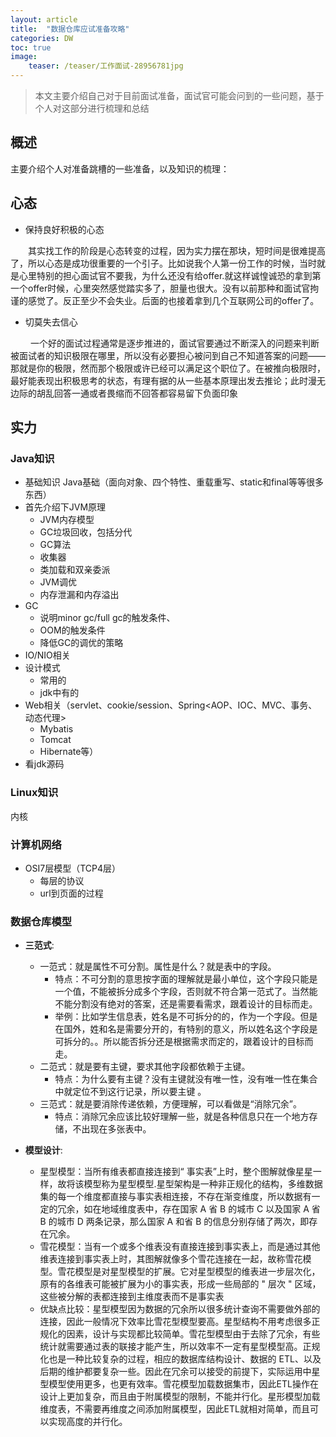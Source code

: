 ```yaml
---
layout: article
title:  "数据仓库应试准备攻略"
categories: DW
toc: true
image:
    teaser: /teaser/工作面试-28956781jpg
---
```


> 本文主要介绍自己对于目前面试准备，面试官可能会问到的一些问题，基于个人对这部分进行梳理和总结


## 概述
主要介绍个人对准备跳槽的一些准备，以及知识的梳理：
## 心态
* 保持良好积极的心态

&emsp;&emsp;其实找工作的阶段是心态转变的过程，因为实力摆在那块，短时间是很难提高了，所以心态是成功很重要的一个引子。比如说我个人第一份工作的时候，当时就是心里特别的担心面试官不要我，为什么还没有给offer.就这样诚惶诚恐的拿到第一个offer时候，心里突然感觉踏实多了，胆量也很大。没有以前那种和面试官拘谨的感觉了。反正至少不会失业。后面的也接着拿到几个互联网公司的offer了。
* 切莫失去信心

&emsp;&emsp; 一个好的面试过程通常是逐步推进的，面试官要通过不断深入的问题来判断被面试者的知识极限在哪里，所以没有必要担心被问到自己不知道答案的问题——那就是你的极限，然而那个极限或许已经可以满足这个职位了。在被推向极限时，最好能表现出积极思考的状态，有理有据的从一些基本原理出发去推论；此时漫无边际的胡乱回答一通或者畏缩而不回答都容易留下负面印象

## 实力
### Java知识
* 基础知识
 Java基础（面向对象、四个特性、重载重写、static和final等等很多东西）
* 首先介绍下JVM原理
  * JVM内存模型
  * GC垃圾回收，包括分代
  * GC算法
  * 收集器
  * 类加载和双亲委派
  * JVM调优
  * 内存泄漏和内存溢出
* GC 
  * 说明minor gc/full gc的触发条件、
  * OOM的触发条件
  * 降低GC的调优的策略
* IO/NIO相关
* 设计模式
  * 常用的
  * jdk中有的
* Web相关（servlet、cookie/session、Spring<AOP、IOC、MVC、事务、动态代理>
  * Mybatis
  * Tomcat
  * Hibernate等）
* 看jdk源码
### Linux知识
 内核
### 计算机网络
* OSI7层模型（TCP4层）
    * 每层的协议
    * url到页面的过程

### 数据仓库模型

* __三范式__:
  * 一范式：就是属性不可分割。属性是什么？就是表中的字段。
      * 特点：不可分割的意思按字面的理解就是最小单位，这个字段只能是一个值，不能被拆分成多个字段，否则就不符合第一范式了。当然能不能分割没有绝对的答案，还是需要看需求，跟着设计的目标而走。
      * 举例：比如学生信息表，姓名是不可拆分的的，作为一个字段。但是在国外，姓和名是需要分开的，有特别的意义，所以姓名这个字段是可拆分的。。所以能否拆分还是根据需求而定的，跟着设计的目标而走。
  * 二范式：就是要有主键，要求其他字段都依赖于主键。
      * 特点：为什么要有主键？没有主键就没有唯一性，没有唯一性在集合中就定位不到这行记录，所以要主键 。
  * 三范式：就是要消除传递依赖，方便理解，可以看做是“消除冗余”。
      * 特点：消除冗余应该比较好理解一些，就是各种信息只在一个地方存储，不出现在多张表中。
      
* __模型设计__:
  * 星型模型：当所有维表都直接连接到“ 事实表”上时，整个图解就像星星一样，故将该模型称为星型模型.星型架构是一种非正规化的结构，多维数据集的每一个维度都直接与事实表相连接，不存在渐变维度，所以数据有一定的冗余，如在地域维度表中，存在国家 A 省 B 的城市 C 以及国家 A 省 B 的城市 D 两条记录，那么国家 A 和省 B 的信息分别存储了两次，即存在冗余。 
  * 雪花模型：当有一个或多个维表没有直接连接到事实表上，而是通过其他维表连接到事实表上时，其图解就像多个雪花连接在一起，故称雪花模型。雪花模型是对星型模型的扩展。它对星型模型的维表进一步层次化，原有的各维表可能被扩展为小的事实表，形成一些局部的 " 层次 " 区域，这些被分解的表都连接到主维度表而不是事实表
  * 优缺点比较：星型模型因为数据的冗余所以很多统计查询不需要做外部的连接，因此一般情况下效率比雪花型模型要高。星型结构不用考虑很多正规化的因素，设计与实现都比较简单。雪花型模型由于去除了冗余，有些统计就需要通过表的联接才能产生，所以效率不一定有星型模型高。正规化也是一种比较复杂的过程，相应的数据库结构设计、数据的 ETL、以及后期的维护都要复杂一些。因此在冗余可以接受的前提下，实际运用中星型模型使用更多，也更有效率。雪花模型加载数据集市，因此ETL操作在设计上更加复杂，而且由于附属模型的限制，不能并行化。星形模型加载维度表，不需要再维度之间添加附属模型，因此ETL就相对简单，而且可以实现高度的并行化。
   

